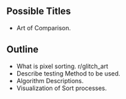 Possible Titles
---------------
- Art of Comparison.

Outline
-------
- What is pixel sorting. r/glitch_art
- Describe testing Method to be used.
- Algorithm Descriptions.
- Visualization of Sort processes.
